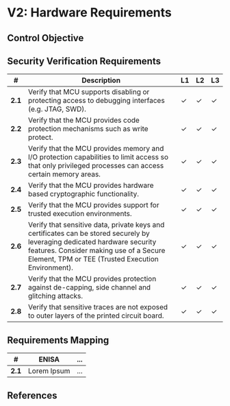 # V2: Hardware Requirements

## Control Objective

## Security Verification Requirements

| # | Description | L1 | L2 | L3 |
| --  | ---------------------- | - | - | - |
| **2.1** | Verify that MCU supports disabling or protecting access to debugging interfaces (e.g. JTAG, SWD). | ✓ | ✓ | ✓ |
| **2.2** | Verify that the MCU provides code protection mechanisms such as write protect. | ✓ | ✓ | ✓ |
| **2.3** | Verify that the MCU provides memory and I/O protection capabilities to limit access so that only privileged processes can access certain memory areas. | ✓ | ✓ | ✓ |
| **2.4** | Verify that the MCU provides hardware based cryptographic functionality. | ✓ | ✓ | ✓ |
| **2.5** | Verify that the MCU provides support for trusted execution environments. | ✓ | ✓ | ✓ |
| **2.6** | Verify that sensitive data, private keys and certificates can be stored securely by leveraging dedicated hardware security features. Consider making use of a Secure Element, TPM or TEE (Trusted Execution Environment). | ✓ | ✓ | ✓ |
| **2.7** | Verify that the MCU provides protection against de-capping, side channel and glitching attacks. | ✓ | ✓ | ✓ |
| **2.8** | Verify that sensitive traces are not exposed to outer layers of the printed circuit board. | ✓ | ✓ | ✓ |


## Requirements Mapping

| # | ENISA | ... |
| -- | ---------------------- | ---------------------- |
|**2.1** | Lorem Ipsum | ... |

## References
